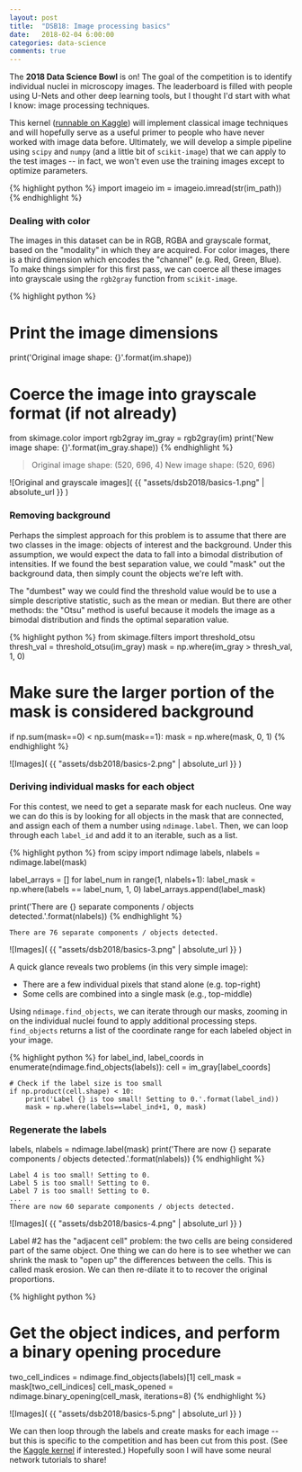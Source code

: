```yaml
---
layout: post
title:  "DSB18: Image processing basics"
date:   2018-02-04 6:00:00
categories: data-science 
comments: true
---
```


The **2018 Data Science Bowl** is on! The goal of the competition is to identify individual nuclei in microscopy images. The leaderboard is filled with people using U-Nets and other deep learning tools, but I thought I'd start with what I know: image processing techniques. 

This kernel ([runnable on Kaggle](https://www.kaggle.com/stkbailey/teaching-notebook-for-total-imaging-newbies)) will implement classical image techniques and will hopefully serve as a useful primer to people who have never worked with image data before. Ultimately, we will develop a simple pipeline using `scipy` and `numpy` (and a little bit of `scikit-image`) that we can apply to the test images -- in fact, we won't even use the training images except to optimize parameters.


{% highlight python %}
import imageio
im = imageio.imread(str(im_path))
{% endhighlight %}

### Dealing with color

The images in this dataset can be in RGB, RGBA and grayscale format, based on the "modality" in which they are acquired. For color images, there is a third dimension which encodes the "channel" (e.g. Red, Green, Blue). To make things simpler for this first pass, we can coerce all these images into grayscale using the `rgb2gray` function from `scikit-image`.

{% highlight python %}
# Print the image dimensions
print('Original image shape: {}'.format(im.shape))

# Coerce the image into grayscale format (if not already)
from skimage.color import rgb2gray
im_gray = rgb2gray(im)
print('New image shape: {}'.format(im_gray.shape))
{% endhighlight %}

>    Original image shape: (520, 696, 4)
>    New image shape: (520, 696)

![Original and grayscale images]( {{ "assets/dsb2018/basics-1.png" | absolute_url }} )


### Removing background
Perhaps the simplest approach for this problem is to assume that there are two classes in the image: objects of interest and the background. Under this assumption, we would expect the data to fall into a bimodal distribution of intensities. If we found the best separation value, we could "mask" out the background data, then simply count the objects we're left with.

The "dumbest" way we could find the threshold value would be to use a simple descriptive statistic, such as the mean or median. But there are other methods: the "Otsu" method is useful because it models the image as a bimodal distribution and finds the optimal separation value. 


{% highlight python %}
from skimage.filters import threshold_otsu
thresh_val = threshold_otsu(im_gray)
mask = np.where(im_gray > thresh_val, 1, 0)

# Make sure the larger portion of the mask is considered background
if np.sum(mask==0) < np.sum(mask==1):
    mask = np.where(mask, 0, 1)
{% endhighlight %}


![Images]( {{ "assets/dsb2018/basics-2.png" | absolute_url }} )



### Deriving individual masks for each object

For this contest, we need to get a separate mask for each nucleus. One way we can do this is by looking for all objects in the mask that are connected, and assign each of them a number using `ndimage.label`.  Then, we can loop through each `label_id` and add it to an iterable, such as a list.


{% highlight python %}
from scipy import ndimage
labels, nlabels = ndimage.label(mask)

label_arrays = []
for label_num in range(1, nlabels+1):
    label_mask = np.where(labels == label_num, 1, 0)
    label_arrays.append(label_mask)

print('There are {} separate components / objects detected.'.format(nlabels))
{% endhighlight %}

    There are 76 separate components / objects detected.
    
![Images]( {{ "assets/dsb2018/basics-3.png" | absolute_url }} )

A quick glance reveals two problems (in this very simple image): 

- There are a few individual pixels that stand alone (e.g. top-right)
- Some cells are combined into a single mask (e.g., top-middle)
    
Using `ndimage.find_objects`, we can iterate through our masks, zooming in on the individual nuclei found to apply additional processing steps.  `find_objects` returns a list of the coordinate range for each labeled object in your image.


{% highlight python %}
for label_ind, label_coords in enumerate(ndimage.find_objects(labels)):
    cell = im_gray[label_coords]
    
    # Check if the label size is too small
    if np.product(cell.shape) < 10: 
        print('Label {} is too small! Setting to 0.'.format(label_ind))
        mask = np.where(labels==label_ind+1, 0, mask)

### Regenerate the labels
labels, nlabels = ndimage.label(mask)
print('There are now {} separate components / objects detected.'.format(nlabels))
{% endhighlight %}

    Label 4 is too small! Setting to 0.
    Label 5 is too small! Setting to 0.
    Label 7 is too small! Setting to 0.
    ...
    There are now 60 separate components / objects detected.
    


![Images]( {{ "assets/dsb2018/basics-4.png" | absolute_url }} )


Label #2 has the "adjacent cell" problem: the two cells are being considered part of the same object. One thing we can do here is to see whether we can shrink the mask to "open up" the differences between the cells. This is called mask erosion. We can then re-dilate it to to recover the original proportions. 


{% highlight python %}
# Get the object indices, and perform a binary opening procedure
two_cell_indices = ndimage.find_objects(labels)[1]
cell_mask = mask[two_cell_indices]
cell_mask_opened = ndimage.binary_opening(cell_mask, iterations=8)
{% endhighlight %}


![Images]( {{ "assets/dsb2018/basics-5.png" | absolute_url }} )

We can then loop through the labels and create masks for each image -- but this is specific to the competition and has been cut from this post. (See the [Kaggle kernel](https://www.kaggle.com/stkbailey/teaching-notebook-for-total-imaging-newbies) if interested.) Hopefully soon I will have some neural network tutorials to share!
